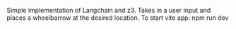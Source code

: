 Simple implementation of Langchain and z3. Takes in a user input and places a wheelbarrow at the desired location. To start vite app: npm run dev
